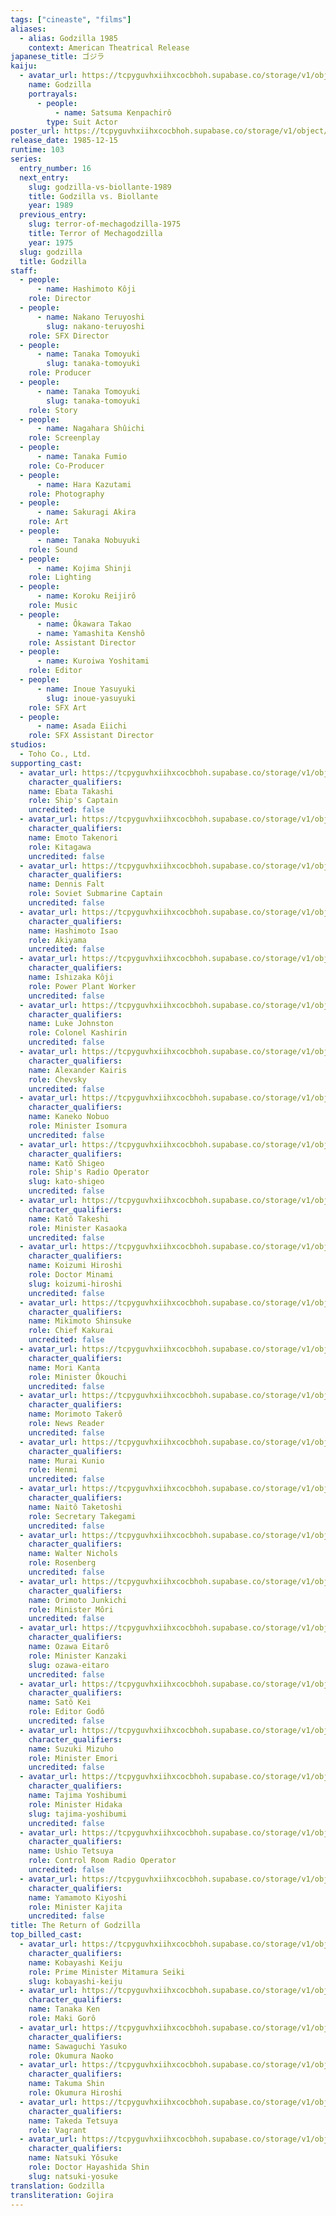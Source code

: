 ```yaml
---
tags: ["cineaste", "films"]
aliases:
  - alias: Godzilla 1985
    context: American Theatrical Release
japanese_title: ゴジラ
kaiju:
  - avatar_url: https://tcpyguvhxiihxcocbhoh.supabase.co/storage/v1/object/public/godzilla-cineaste-public/content/films/return-of-godzilla-1984/kaiju-avatars/kenpachiro-satsuma-0.jpg?t=2023-09-04T02%3A51%3A52.126Z
    name: Godzilla
    portrayals:
      - people:
          - name: Satsuma Kenpachirô
        type: Suit Actor
poster_url: https://tcpyguvhxiihxcocbhoh.supabase.co/storage/v1/object/public/godzilla-cineaste-public/content/films/return-of-godzilla-1984/posters/return-of-godzilla-1984.jpg
release_date: 1985-12-15
runtime: 103
series:
  entry_number: 16
  next_entry:
    slug: godzilla-vs-biollante-1989
    title: Godzilla vs. Biollante
    year: 1989
  previous_entry:
    slug: terror-of-mechagodzilla-1975
    title: Terror of Mechagodzilla
    year: 1975
  slug: godzilla
  title: Godzilla
staff:
  - people:
      - name: Hashimoto Kôji
    role: Director
  - people:
      - name: Nakano Teruyoshi
        slug: nakano-teruyoshi
    role: SFX Director
  - people:
      - name: Tanaka Tomoyuki
        slug: tanaka-tomoyuki
    role: Producer
  - people:
      - name: Tanaka Tomoyuki
        slug: tanaka-tomoyuki
    role: Story
  - people:
      - name: Nagahara Shûichi
    role: Screenplay
  - people:
      - name: Tanaka Fumio
    role: Co-Producer
  - people:
      - name: Hara Kazutami
    role: Photography
  - people:
      - name: Sakuragi Akira
    role: Art
  - people:
      - name: Tanaka Nobuyuki
    role: Sound
  - people:
      - name: Kojima Shinji
    role: Lighting
  - people:
      - name: Koroku Reijirô
    role: Music
  - people:
      - name: Ôkawara Takao
      - name: Yamashita Kenshô
    role: Assistant Director
  - people:
      - name: Kuroiwa Yoshitami
    role: Editor
  - people:
      - name: Inoue Yasuyuki
        slug: inoue-yasuyuki
    role: SFX Art
  - people:
      - name: Asada Eiichi
    role: SFX Assistant Director
studios:
  - Toho Co., Ltd.
supporting_cast:
  - avatar_url: https://tcpyguvhxiihxcocbhoh.supabase.co/storage/v1/object/public/godzilla-cineaste-public/content/films/return-of-godzilla-1984/cast-avatars/takashi-ebata-0.jpg
    character_qualifiers:
    name: Ebata Takashi
    role: Ship's Captain
    uncredited: false
  - avatar_url: https://tcpyguvhxiihxcocbhoh.supabase.co/storage/v1/object/public/godzilla-cineaste-public/content/films/return-of-godzilla-1984/cast-avatars/takenori-emoto-0.jpg
    character_qualifiers:
    name: Emoto Takenori
    role: Kitagawa
    uncredited: false
  - avatar_url: https://tcpyguvhxiihxcocbhoh.supabase.co/storage/v1/object/public/godzilla-cineaste-public/content/films/return-of-godzilla-1984/cast-avatars/dennis-falt-0.jpg
    character_qualifiers:
    name: Dennis Falt
    role: Soviet Submarine Captain
    uncredited: false
  - avatar_url: https://tcpyguvhxiihxcocbhoh.supabase.co/storage/v1/object/public/godzilla-cineaste-public/content/films/return-of-godzilla-1984/cast-avatars/isao-hashimoto-0.jpg
    character_qualifiers:
    name: Hashimoto Isao
    role: Akiyama
    uncredited: false
  - avatar_url: https://tcpyguvhxiihxcocbhoh.supabase.co/storage/v1/object/public/godzilla-cineaste-public/content/films/return-of-godzilla-1984/cast-avatars/koji-ishizaka-0.jpg
    character_qualifiers:
    name: Ishizaka Kôji
    role: Power Plant Worker
    uncredited: false
  - avatar_url: https://tcpyguvhxiihxcocbhoh.supabase.co/storage/v1/object/public/godzilla-cineaste-public/content/films/return-of-godzilla-1984/cast-avatars/luke-johnston-0.jpg
    character_qualifiers:
    name: Luke Johnston
    role: Colonel Kashirin
    uncredited: false
  - avatar_url: https://tcpyguvhxiihxcocbhoh.supabase.co/storage/v1/object/public/godzilla-cineaste-public/content/films/return-of-godzilla-1984/cast-avatars/alexander-kairis-0.jpg
    character_qualifiers:
    name: Alexander Kairis
    role: Chevsky
    uncredited: false
  - avatar_url: https://tcpyguvhxiihxcocbhoh.supabase.co/storage/v1/object/public/godzilla-cineaste-public/content/films/return-of-godzilla-1984/cast-avatars/nobuo-kaneko-0.jpg
    character_qualifiers:
    name: Kaneko Nobuo
    role: Minister Isomura
    uncredited: false
  - avatar_url: https://tcpyguvhxiihxcocbhoh.supabase.co/storage/v1/object/public/godzilla-cineaste-public/content/films/return-of-godzilla-1984/cast-avatars/shigeo-kato-0.jpg
    character_qualifiers:
    name: Katô Shigeo
    role: Ship's Radio Operator
    slug: kato-shigeo
    uncredited: false
  - avatar_url: https://tcpyguvhxiihxcocbhoh.supabase.co/storage/v1/object/public/godzilla-cineaste-public/content/films/return-of-godzilla-1984/cast-avatars/takeshi-kato-0.jpg
    character_qualifiers:
    name: Katô Takeshi
    role: Minister Kasaoka
    uncredited: false
  - avatar_url: https://tcpyguvhxiihxcocbhoh.supabase.co/storage/v1/object/public/godzilla-cineaste-public/content/films/return-of-godzilla-1984/cast-avatars/hiroshi-koizumi-0.jpg
    character_qualifiers:
    name: Koizumi Hiroshi
    role: Doctor Minami
    slug: koizumi-hiroshi
    uncredited: false
  - avatar_url: https://tcpyguvhxiihxcocbhoh.supabase.co/storage/v1/object/public/godzilla-cineaste-public/content/films/return-of-godzilla-1984/cast-avatars/shinsuke-mikimoto-0.jpg
    character_qualifiers:
    name: Mikimoto Shinsuke
    role: Chief Kakurai
    uncredited: false
  - avatar_url: https://tcpyguvhxiihxcocbhoh.supabase.co/storage/v1/object/public/godzilla-cineaste-public/content/films/return-of-godzilla-1984/cast-avatars/kanta-mori-0.jpg
    character_qualifiers:
    name: Mori Kanta
    role: Minister Ôkouchi
    uncredited: false
  - avatar_url: https://tcpyguvhxiihxcocbhoh.supabase.co/storage/v1/object/public/godzilla-cineaste-public/content/films/return-of-godzilla-1984/cast-avatars/takeru-morimoto-0.jpg
    character_qualifiers:
    name: Morimoto Takerô
    role: News Reader
    uncredited: false
  - avatar_url: https://tcpyguvhxiihxcocbhoh.supabase.co/storage/v1/object/public/godzilla-cineaste-public/content/films/return-of-godzilla-1984/cast-avatars/kunio-murai-0.jpg
    character_qualifiers:
    name: Murai Kunio
    role: Henmi
    uncredited: false
  - avatar_url: https://tcpyguvhxiihxcocbhoh.supabase.co/storage/v1/object/public/godzilla-cineaste-public/content/films/return-of-godzilla-1984/cast-avatars/taketoshi-naito-0.jpg
    character_qualifiers:
    name: Naitô Taketoshi
    role: Secretary Takegami
    uncredited: false
  - avatar_url: https://tcpyguvhxiihxcocbhoh.supabase.co/storage/v1/object/public/godzilla-cineaste-public/content/films/return-of-godzilla-1984/cast-avatars/walter-nichols-0.jpg
    character_qualifiers:
    name: Walter Nichols
    role: Rosenberg
    uncredited: false
  - avatar_url: https://tcpyguvhxiihxcocbhoh.supabase.co/storage/v1/object/public/godzilla-cineaste-public/content/films/return-of-godzilla-1984/cast-avatars/junkichi-orimoto-0.jpg
    character_qualifiers:
    name: Orimoto Junkichi
    role: Minister Môri
    uncredited: false
  - avatar_url: https://tcpyguvhxiihxcocbhoh.supabase.co/storage/v1/object/public/godzilla-cineaste-public/content/films/return-of-godzilla-1984/cast-avatars/eitaro-ozawa-0.jpg
    character_qualifiers:
    name: Ozawa Eitarô
    role: Minister Kanzaki
    slug: ozawa-eitaro
    uncredited: false
  - avatar_url: https://tcpyguvhxiihxcocbhoh.supabase.co/storage/v1/object/public/godzilla-cineaste-public/content/films/return-of-godzilla-1984/cast-avatars/kei-sato-0.jpg
    character_qualifiers:
    name: Satô Kei
    role: Editor Godô
    uncredited: false
  - avatar_url: https://tcpyguvhxiihxcocbhoh.supabase.co/storage/v1/object/public/godzilla-cineaste-public/content/films/return-of-godzilla-1984/cast-avatars/mizuho-suzuki-0.jpg
    character_qualifiers:
    name: Suzuki Mizuho
    role: Minister Emori
    uncredited: false
  - avatar_url: https://tcpyguvhxiihxcocbhoh.supabase.co/storage/v1/object/public/godzilla-cineaste-public/content/films/return-of-godzilla-1984/cast-avatars/yoshibumi-tajima-0.jpg
    character_qualifiers:
    name: Tajima Yoshibumi
    role: Minister Hidaka
    slug: tajima-yoshibumi
    uncredited: false
  - avatar_url: https://tcpyguvhxiihxcocbhoh.supabase.co/storage/v1/object/public/godzilla-cineaste-public/content/films/return-of-godzilla-1984/cast-avatars/tetsuya-ushio-0.jpg
    character_qualifiers:
    name: Ushio Tetsuya
    role: Control Room Radio Operator
    uncredited: false
  - avatar_url: https://tcpyguvhxiihxcocbhoh.supabase.co/storage/v1/object/public/godzilla-cineaste-public/content/films/return-of-godzilla-1984/cast-avatars/kiyoshi-yamamoto-0.jpg
    character_qualifiers:
    name: Yamamoto Kiyoshi
    role: Minister Kajita
    uncredited: false
title: The Return of Godzilla
top_billed_cast:
  - avatar_url: https://tcpyguvhxiihxcocbhoh.supabase.co/storage/v1/object/public/godzilla-cineaste-public/content/films/return-of-godzilla-1984/cast-avatars/keiju-kobayashi-0.jpg
    character_qualifiers:
    name: Kobayashi Keiju
    role: Prime Minister Mitamura Seiki
    slug: kobayashi-keiju
  - avatar_url: https://tcpyguvhxiihxcocbhoh.supabase.co/storage/v1/object/public/godzilla-cineaste-public/content/films/return-of-godzilla-1984/cast-avatars/ken-tanaka-0.jpg
    character_qualifiers:
    name: Tanaka Ken
    role: Maki Gorô
  - avatar_url: https://tcpyguvhxiihxcocbhoh.supabase.co/storage/v1/object/public/godzilla-cineaste-public/content/films/return-of-godzilla-1984/cast-avatars/yasuko-sawaguchi-0.jpg
    character_qualifiers:
    name: Sawaguchi Yasuko
    role: Okumura Naoko
  - avatar_url: https://tcpyguvhxiihxcocbhoh.supabase.co/storage/v1/object/public/godzilla-cineaste-public/content/films/return-of-godzilla-1984/cast-avatars/shin-takuma-0.jpg
    character_qualifiers:
    name: Takuma Shin
    role: Okumura Hiroshi
  - avatar_url: https://tcpyguvhxiihxcocbhoh.supabase.co/storage/v1/object/public/godzilla-cineaste-public/content/films/return-of-godzilla-1984/cast-avatars/tetsuya-takeda-0.jpg
    character_qualifiers:
    name: Takeda Tetsuya
    role: Vagrant
  - avatar_url: https://tcpyguvhxiihxcocbhoh.supabase.co/storage/v1/object/public/godzilla-cineaste-public/content/films/return-of-godzilla-1984/cast-avatars/yosuke-natsuki-0.jpg
    character_qualifiers:
    name: Natsuki Yôsuke
    role: Doctor Hayashida Shin
    slug: natsuki-yosuke
translation: Godzilla
transliteration: Gojira
---
```

